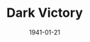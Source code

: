 ---
title: Dark Victory
date: 1941-01-21
closing_date: 1941-01-24
layout: productions
playbill:
Theatre: Theatre Jacksonville
Venue: Little Theatre
cast:
- Miss Jenny: Anna Crocker
- Miss Wainwright: Bernice Klepper
- Josie: Elizabeth Hulett
- Postman: George Spelvin
- Bill Ewing: Hall Harris
- Dr. Parsons: John F. Crocker
- Connie Ewing: Katherine Chaffee
- Michael: Lowell Clucas
- Judith Traherne: Margaret Hunter
- Alden Blaine: Martha Pace Livesay
- Janette Borden: Mildred Carswell
- Dr. Frederick Steele: Raymond C. Winstead
- Leslie Clarke: Richard Hollahan
crew:
- Technical Director: Alex Pillsbury
- Stage Manager: Charles Roberts
- Director: Edward J. Crowley
- Assistant to Director: Eleonor Edwards
- Crew Assistant:
  - Eleonor Edwards
  - Hall Harris
  - Harold Hornbeak
  - Jesse Hoagland
  - John Temple Gilmer
  - Malcolm Hoagland
  - Mildred Carswell
  - Pol Delgado
- Props: Kay Godshalk
orchestra:
---